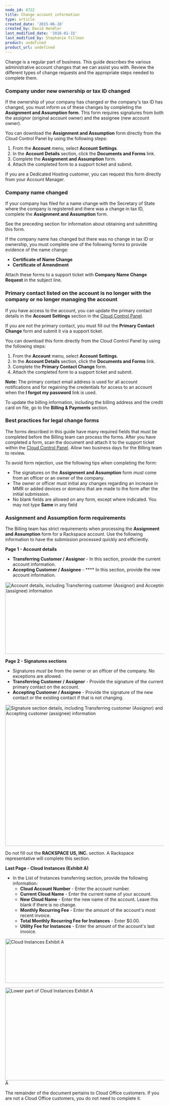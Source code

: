 ```yaml
---
node_id: 4722
title: Change account information
type: article
created_date: '2015-06-18'
created_by: David Hendler
last_modified_date: '2016-01-15'
last_modified_by: Stephanie Fillmon
product: undefined
product_url: undefined
---
```


Change is a regular part of business. This guide describes the various
administrative account changes that we can assist you with. Review the
different types of change requests and the appropriate steps needed to
complete them.

### Company under new ownership or tax ID changed

If the ownership of your company has changed or the company's tax ID has
changed, you must inform us of these changes by completing the
**Assignment and Assumption form**. This form requires signatures from
both the assignor (original account owner) and the assignee (new account
owner).

You can download the **Assignment and Assumption** form directly from
the Cloud Control Panel by using the following steps:

1.  From the **Account** menu, select **Account Settings**.
2.  In the **Account Details** section, click the **Documents
    and Forms** link.
3.  Complete the **Assignment and Assumption** form.
4.  Attach the completed form to a support ticket and submit.

If you are a Dedicated Hosting customer, you can request this form
directly from your Account Manager.

### Company name changed

If your company has filed for a name change with the Secretary of State
where the company is registered and there was a change in tax ID,
complete the **Assignment and Assumption** form.

See the preceding section for information about obtaining and
submitting this form.

If the company name has changed but there was no change in tax ID or
ownership, you must complete one of the following forms to provide
evidence of the name change:

-   **Certificate of Name Change**
-   **Certificate of Amendment**

Attach these forms to a support ticket with **Company Name Change
Request** in the subject line.

### Primary contact listed on the account is no longer with the company or no longer managing the account

If you have access to the account, you can update the primary contact
details in the **Account Settings** section in the [Cloud Control Panel](http://mycloud.rackspace.com).

If you are not the primary contact, you must fill out the **Primary
Contact Change** form and submit it via a support ticket.

You can download this form directly from the Cloud Control Panel by
using the following steps:

1.  From the **Account** menu, select **Account Settings**.
2.  In the **Account Details** section, click the **Documents
    and Forms** link.
3.  Complete the **Primary Contact Change** form.
4.  Attach the completed form to a support ticket and submit.

**Note:** The primary contact email address is used for all
account notifications and for regaining the credentials for access to an
account when the **I forgot my password** link is
used.

To update the billing information, including the billing address and the
credit card on file, go to the **Billing & Payments** section.

### Best practices for legal change forms

The forms described in this guide have many required fields that must be
completed before the Billing team can process the forms. After you have
completed a form, scan the document and attach it to the support ticket
within the [Cloud Control Panel](http://mycloud.rackspace.com). Allow
two business days for the Billing team to review.

To avoid form rejection, use the following tips when completing the
form:

-   The signatures on the **Assignment and Assumption** form *must* come
    from an officer or an owner of the company.
-   The owner or officer must initial any changes regarding an increase
    in MMR or added devices or domains that are made to the form after
    the initial submission.
-   No blank fields are allowed on any form, except where indicated. You
    may not type **Same** in any field

### **Assignment and Assumption form requirements**

The Billing team has strict requirements when processing the
**Assignment and Assumption** form for a Rackspace account. Use the
following information to have the submission processed quickly and
efficiently.

**Page 1 - Account details**

-   **Transferring Customer / Assignor** - In this section, provide the
    current account information.
-   **Accepting Customer / Assignee** - **** In this section, provide
    the new account information.

<img src="https://8026b2e3760e2433679c-fffceaebb8c6ee053c935e8915a3fbe7.ssl.cf2.rackcdn.com/field/image/change-account-1.jpg" alt="Account details, including Transferring customer (Assignor) and Accepting customer (assignee) information" width="597" height="228" />

**Page 2 - Signatures sections**

-   Signatures *must* be from the owner or an officer of the company. No
    exceptions are allowed.
-   **Transferring Customer / Assignor** - Provide the signature of the
    current primary contact on the account.
-   **Accepting Customer / Assignee** - Provide the signature of the new
    contact or the existing contact if that is not changing.


<img src="https://8026b2e3760e2433679c-fffceaebb8c6ee053c935e8915a3fbe7.ssl.cf2.rackcdn.com/field/image/change-account-2.jpg" alt="Signature section details, including Transferring customer (Assignor) and Accepting customer (assignee) information" width="567" height="448" />

Do not fill out the **RACKSPACE US, INC.** section. A Rackspace
representative will complete this section.

**Last Page - Cloud Instances (Exhibit A)**

-   In the List of Instances transferring section, provide the following
    information:
    -   **Cloud Account Number** - Enter the account number.
    -   **Current Cloud Name** - Enter the current name of your account.
    -   **New Cloud Name** - Enter the new name of the account. Leave
        this blank if there is no change.
    -   **Monthly Recurring Fee** - Enter the amount of the account's
        most recent invoice.
    -   **Total Monthly Recurring Fee for Instances** - Enter $0.00.
    -   **Utility Fee for Instances** - Enter the amount of the
        account's last invoice.

<img src="https://8026b2e3760e2433679c-fffceaebb8c6ee053c935e8915a3fbe7.ssl.cf2.rackcdn.com/field/image/change-account-3.jpg" alt="Cloud Instances Exhibit A" width="593" height="141" />

<img src="https://8026b2e3760e2433679c-fffceaebb8c6ee053c935e8915a3fbe7.ssl.cf2.rackcdn.com/field/image/change-account-4.jpg" alt="Lower part of Cloud Instances Exhibit A" width="599" height="295" />&Acirc;

The remainder of the document pertains to Cloud Office customers. If you
are not a Cloud Office customers, you do not need to complete it.
